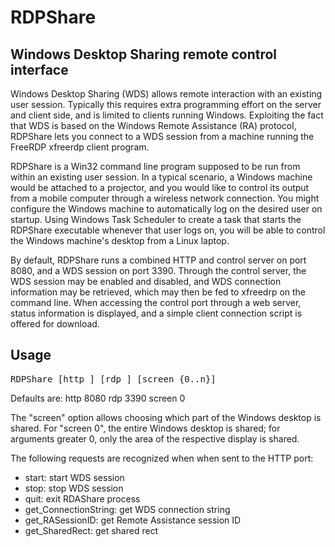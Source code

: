 # RDPShare
## Windows Desktop Sharing remote control interface

Windows Desktop Sharing (WDS) allows remote interaction with an existing user session.
Typically this requires extra programming effort on the server and client side, and is limited to clients running Windows.
Exploiting the fact that WDS is based on the Windows Remote Assistance (RA) protocol,
RDPShare lets you connect to a WDS session from a machine running the FreeRDP xfreerdp client program.

RDPShare is a Win32 command line program supposed to be run from within an existing user session.
In a typical scenario, a Windows machine would be attached to a projector,
and you would like to control its output from a mobile computer through a wireless network connection.
You might configure the Windows machine to automatically log on the desired user on startup.
Using Windows Task Scheduler to create a task that starts the RDPShare executable whenever that user logs on,
you will be able to control the Windows machine's desktop from a Linux laptop.

By default, RDPShare runs a combined HTTP and control server on port 8080, and a WDS session on port 3390.
Through the control server, the WDS session may be enabled and disabled, and WDS connection information may be retrieved,
which may then be fed to xfreedrp on the command line.
When accessing the control port through a web server, status information is displayed,
and a simple client connection script is offered for download.

## Usage

<pre>RDPShare [http <port>] [rdp <port>] [screen {0..n}]</pre>

Defaults are: http 8080 rdp 3390 screen 0

The "screen" option allows choosing which part of the Windows desktop is shared.
For "screen 0", the entire Windows desktop is shared; for arguments greater 0, only the area of the respective display is shared.

The following requests are recognized when when sent to the HTTP port:
* start: start WDS session
* stop: stop WDS session
* quit: exit RDAShare process
* get_ConnectionString: get WDS connection string
* get_RASessionID: get Remote Assistance session ID
* get_SharedRect: get shared rect
